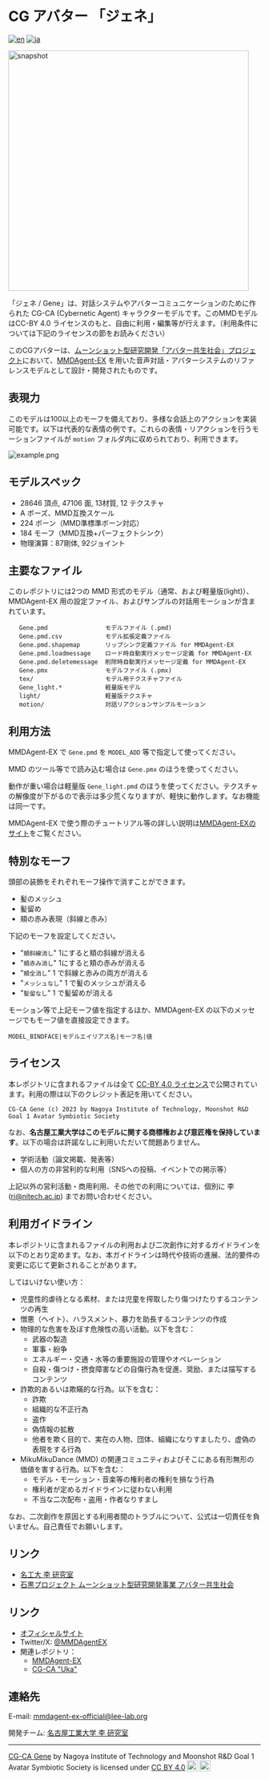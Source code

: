 # CG アバター 「ジェネ」

[![en](https://img.shields.io/badge/lang-en-red.svg)](README.md)
[![ja](https://img.shields.io/badge/lang-ja-blue.svg)](README.ja.md)

<img width="480" alt="snapshot" src="gene.png"/>

「ジェネ / Gene」は、対話システムやアバターコミュニケーションのために作られた CG-CA (Cybernetic Agent) キャラクターモデルです。このMMDモデルはCC-BY 4.0 ライセンスのもと、自由に利用・編集等が行えます。（利用条件については下記のライセンスの節をお読みください）

このCGアバターは、[ムーンショット型研究開発「アバター共生社会」プロジェクト](https://avatar-ss.org/)において、[MMDAgent-EX](https://mmdagent-ex.dev/) を用いた音声対話・アバターシステムのリファレンスモデルとして設計・開発されたものです。

## 表現力

このモデルは100以上のモーフを備えており、多様な会話上のアクションを実装可能です。以下は代表的な表情の例です。これらの表情・リアクションを行うモーションファイルが `motion` フォルダ内に収められており、利用できます。

![example.png](example.png)

## モデルスペック

- 28646 頂点, 47106 面, 13材質, 12 テクスチャ
- A ポーズ、MMD互換スケール
- 224 ボーン（MMD準標準ボーン対応）
- 184 モーフ（MMD互換+パーフェクトシンク）
- 物理演算：87剛体, 92ジョイント

## 主要なファイル

このレポジトリには2つの MMD 形式のモデル（通常、および軽量版(light)）、MMDAgent-EX 用の設定ファイル、およびサンプルの対話用モーションが含まれています。

```text
   Gene.pmd                モデルファイル (.pmd)
   Gene.pmd.csv            モデル拡張定義ファイル
   Gene.pmd.shapemap       リップシンク定義ファイル for MMDAgent-EX
   Gene.pmd.loadmessage    ロード時自動実行メッセージ定義 for MMDAgent-EX
   Gene.pmd.deletemessage  削除時自動実行メッセージ定義 for MMDAgent-EX
   Gene.pmx                モデルファイル (.pmx)
   tex/                    モデル用テクスチャファイル
   Gene_light.*            軽量版モデル
   light/                  軽量版テクスチャ
   motion/                 対話リアクションサンプルモーション
```

## 利用方法

MMDAgent-EX で `Gene.pmd` を `MODEL_ADD` 等で指定して使ってください。

MMD のツール等でで読み込む場合は `Gene.pmx` のほうを使ってください。

動作が重い場合は軽量版 `Gene_light.pmd` のほうを使ってください。テクスチャの解像度が下がるので表示は多少荒くなりますが、軽快に動作します。なお機能は同一です。

MMDAgent-EX で使う際のチュートリアル等の詳しい説明は[MMDAgent-EXのサイト](https://mmdagent-ex.dev/)をご覧ください。

## 特別なモーフ

頭部の装飾をそれぞれモーフ操作で消すことができます。

- 髪のメッシュ
- 髪留め
- 頬の赤み表現（斜線と赤み）

下記のモーフを設定してください。

- "`頬斜線消し`"  1にすると頬の斜線が消える
- "`頬赤み消し`"  1にすると頬の赤みが消える
- "`頬全消し`" 1 で斜線と赤みの両方が消える
- "`メッシュなし`" 1 で髪のメッシュが消える
- "`髪留なし`" 1 で髪留めが消える

モーション等で上記モーフ値を指定するほか、MMDAgent-EX の以下のメッセージでもモーフ値を直接設定できます。

```text
MODEL_BINDFACE|モデルエイリアス名|モーフ名|値
```

## ライセンス

本レポジトリに含まれるファイルは全て [CC-BY 4.0 ライセンス](https://creativecommons.org/licenses/by/4.0/deed.ja)で公開されています。利用の際は以下のクレジット表記を用いてください。

```text
CG-CA Gene (c) 2023 by Nagoya Institute of Technology, Moonshot R&D Goal 1 Avatar Symbiotic Society
```

なお、**名古屋工業大学はこのモデルに関する商標権および意匠権を保持しています**。以下の場合は許諾なしに利用いただいて問題ありません。

- 学術活動（論文掲載、発表等）
- 個人の方の非営利的な利用（SNSへの投稿、イベントでの掲示等）

上記以外の営利活動・商用利用、その他での利用については、個別に 李 (ri@nitech.ac.jp) までお問い合わせください。

## 利用ガイドライン

本レポジトリに含まれるファイルの利用および二次創作に対するガイドラインを以下のとおり定めます。なお、本ガイドラインは時代や技術の進展、法的要件の変更に応じて更新されることがあります。

してはいけない使い方：

- 児童性的虐待となる素材、または児童を搾取したり傷つけたりするコンテンツの再生
- 憎悪（ヘイト）、ハラスメント、暴⼒を助長するコンテンツの作成
- 物理的な危害を及ぼす危険性の⾼い活動。以下を含む：
  - 武器の製造
  - 軍事・紛争
  - エネルギー・交通・水等の重要施設の管理やオペレーション
  - 自殺・傷つけ・摂食障害などの自傷行為を促進、奨励、または描写するコンテンツ
- 詐欺的あるいは欺瞞的な⾏為。以下を含む：
  - 詐欺
  - 組織的な不正行為
  - 盗作
  - 偽情報の拡散
  - 他者を欺く目的で、実在の人物、団体、組織になりすましたり、虚偽の表現をする行為
- MikuMikuDance (MMD) の関連コミュニティおよびそこにある有形無形の価値を害する行為。以下を含む：
  - モデル・モーション・音楽等の権利者の権利を損なう行為
  - 権利者が定めるガイドラインに従わない利用
  - 不当な二次配布・盗用・作者なりすまし

なお、二次創作を原因とする利用者間のトラブルについて、公式は一切責任を負いません。自己責任でお願いします。

## リンク

- [名工大 李 研究室](https://www.slp.nitech.ac.jp/)
- [石黒プロジェクト ムーンショット型研究開発事業 アバター共生社会](https://avatar-ss.org/)

## リンク

- [オフィシャルサイト](https://mmdagent-ex.dev/)
- Twitter/X: [@MMDAgentEX](https://twitter.com/MMDAgentEX)
- 関連レポジトリ：
  - [MMDAgent-EX](https://github.com/mmdagent-ex/MMDAgent-EX)
  - [CG-CA "Uka"](https://github.com/mmdagent-ex/uka)

## 連絡先

E-mail: mmdagent-ex-official@lee-lab.org

開発チーム: [名古屋工業大学 李 研究室](https://www.slp.nitech.ac.jp/)

---
<p xmlns:cc="http://creativecommons.org/ns#" xmlns:dct="http://purl.org/dc/terms/"><a property="dct:title" rel="cc:attributionURL" href="https://github.com/mmdagent-ex/gene">CG-CA Gene</a> by <span property="cc:attributionName">Nagoya Institute of Technology and Moonshot R&D Goal 1 Avatar Symbiotic Society</span> is licensed under <a href="http://creativecommons.org/licenses/by/4.0/?ref=chooser-v1" target="_blank" rel="license noopener noreferrer" style="display:inline-block;">CC BY 4.0<img style="height:22px!important;margin-left:3px;vertical-align:text-bottom;" src="https://mirrors.creativecommons.org/presskit/icons/cc.svg?ref=chooser-v1"><img style="height:22px!important;margin-left:3px;vertical-align:text-bottom;" src="https://mirrors.creativecommons.org/presskit/icons/by.svg?ref=chooser-v1"></a></p>
